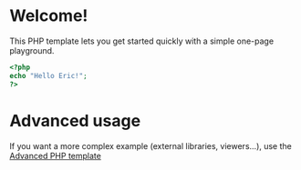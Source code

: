 # Welcome!

This PHP template lets you get started quickly with a simple one-page playground.

```php runnable
<?php
echo "Hello Eric!";
?>
```

# Advanced usage

If you want a more complex example (external libraries, viewers...), use the [Advanced PHP template](https://tech.io/select-repo/574)
